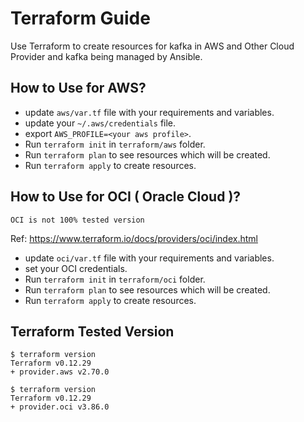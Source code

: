 # Terraform Guide
Use Terraform to create resources for kafka in AWS and Other Cloud Provider and kafka being managed by Ansible.

## How to Use for AWS?
* update `aws/var.tf` file with your requirements and variables.
* update your `~/.aws/credentials` file.
* export `AWS_PROFILE=<your aws profile>`.
* Run `terraform init` in `terraform/aws` folder.
* Run `terraform plan` to see resources which will be created.
* Run `terraform apply` to create resources.

## How to Use for OCI ( Oracle Cloud )?
`OCI is not 100% tested version`

Ref: https://www.terraform.io/docs/providers/oci/index.html

* update `oci/var.tf` file with your requirements and variables.
* set your OCI credentials.
* Run `terraform init` in `terraform/oci` folder.
* Run `terraform plan` to see resources which will be created.
* Run `terraform apply` to create resources.

## Terraform Tested Version
```
$ terraform version
Terraform v0.12.29
+ provider.aws v2.70.0

$ terraform version
Terraform v0.12.29
+ provider.oci v3.86.0
```